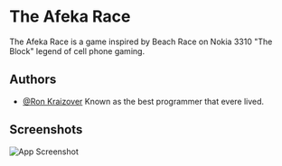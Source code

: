 # The Afeka Race

The Afeka Race is a game inspired by Beach Race on Nokia 3310 "The Block" legend of cell phone gaming.



## Authors

- [@Ron Kraizover](https://github.com/RonK42)
Known as the best programmer that evere lived.

## Screenshots

![App Screenshot](https://imgur.com/a/AOxnXSn)

